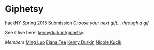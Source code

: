 Giphetsy
=======
hackNY Spring 2015 Submission
_Choose your next gift... through a gif_

See it live here! [kennydurk.in/giphetsy](http://kennydurk.in/giphetsy).

*Members*
[Ming Luo](https://github.com/Mingling94/)
[Elana Tee](https://github.com/elanatee)
[Kenny Durkin](http://kennydurk.in)
[Nicole Kucik](https://github.com/nicolekucik)
